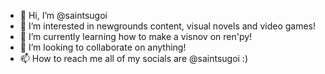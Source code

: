 - 👋 Hi, I’m @saintsugoi
- 👀 I’m interested in newgrounds content, visual novels and video games!
- 🌱 I’m currently learning how to make a visnov on ren'py!
- 💞️ I’m looking to collaborate on anything!
- 📫 How to reach me all of my socials are @saintsugoi :)

<!---
saintsugoi/saintsugoi is a ✨ special ✨ repository because its `README.md` (this file) appears on your GitHub profile.
You can click the Preview link to take a look at your changes.
--->
